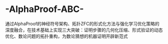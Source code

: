# -AlphaProof-ABC-
通过AlphaProof的神经符号架构、拓扑ZFC的形式化方法与强化学习优化策略的深度融合，在技术基础上实现三大突破：证明步骤的几何化压缩、形式验证的动态优化、数论问题的拓扑重构，为数论猜想的机器证明开辟新范式
